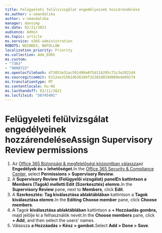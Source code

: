 ```yaml
---
title: Felügyeleti felülvizsgálat engedélyeinek hozzárendelése
ms.author: v-smandalika
author: v-smandalika
manager: dansimp
ms.date: 02/21/2021
audience: Admin
ms.topic: article
ms.service: o365-administration
ROBOTS: NOINDEX, NOFOLLOW
localization_priority: Priority
ms.collection: Adm_O365
ms.custom:
- "7363"
- "9000722"
ms.openlocfilehash: 473053e31ac591490a8f5d11b295c71c3e2821d4
ms.sourcegitcommit: 6312ee31561db36104f32282d019d069ede69174
ms.translationtype: MT
ms.contentlocale: hu-HU
ms.lasthandoff: 03/11/2021
ms.locfileid: "50745491"
---
```

# <a name="assign-supervisory-review-permissions"></a><span data-ttu-id="172c9-102">Felügyeleti felülvizsgálat engedélyeinek hozzárendelése</span><span class="sxs-lookup"><span data-stu-id="172c9-102">Assign Supervisory Review permissions</span></span>

1. <span data-ttu-id="172c9-103">Az [Office 365 Biztonsági & megfelelőségi központban válassza](https://sip.protection.office.com/homepage)az **Engedélyek és > lehetőséget.**</span><span class="sxs-lookup"><span data-stu-id="172c9-103">In the [Office 365 Security & Compliance Center](https://sip.protection.office.com/homepage), select **Permissions > Supervisory Review**.</span></span>
2. <span data-ttu-id="172c9-104">A **Supervisory Review (Felügyelői vizsgálat)** **panelEn kattintson a Members (Tagok) melletti Edit** **(Szerkesztés) elemre.**</span><span class="sxs-lookup"><span data-stu-id="172c9-104">In the **Supervisory Review** pane, next to **Members**, click **Edit**.</span></span>
3. <span data-ttu-id="172c9-105">A **Szerkesztés: Tag kiválasztása ablaktáblában** kattintson a **Tagok kiválasztása elemre.**</span><span class="sxs-lookup"><span data-stu-id="172c9-105">In the **Editing Choose member** pane, click **Choose members**.</span></span>
4. <span data-ttu-id="172c9-106">A Tagok **kiválasztása ablaktáblában** kattintson a **+ Hozzáadás gombra,** majd jelölje ki a felhasználók nevét.</span><span class="sxs-lookup"><span data-stu-id="172c9-106">In the **Choose members** pane, click **+ Add**, and then select the users' names.</span></span>
5. <span data-ttu-id="172c9-107">Válassza **a Hozzáadás > Kész > gombot.**</span><span class="sxs-lookup"><span data-stu-id="172c9-107">Select **Add > Done > Save**.</span></span>
